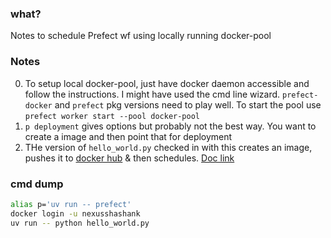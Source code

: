 ### what?
Notes to schedule Prefect wf using locally running docker-pool

### Notes
0. To setup local docker-pool, just have docker daemon accessible and follow the instructions. I might have used the cmd line wizard. `prefect-docker` and `prefect` pkg versions need to play well. To start the pool use `prefect worker start --pool docker-pool`
1. `p deployment` gives options but probably not the best way. You want to create a image and then point that for deployment
2. THe version of `hello_world.py` checked in with this creates an image, pushes it to [docker hub](https://hub.docker.com/repository/docker/nexus4shashank/mlopszoomcamp/general) & then schedules. [Doc link](https://docs.prefect.io/v3/deploy/infrastructure-examples/docker#automatically-bake-your-code-into-a-docker-image)

### cmd dump
```bash
alias p='uv run -- prefect'
docker login -u nexusshashank
uv run -- python hello_world.py 
```